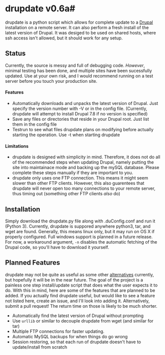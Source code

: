 # drupdate v0.6a#

drupdate is a python script which allows for complete update to a [Drupal](http://www.drupal.org) installation on a remote server.  It can also perform a fresh install of the latest version of Drupal.  It was desiged to be used on shared hosts, where ssh access isn't allowed, but it should work for any setup.

## Status ##

Currently, the source is messy and full of debugging code.  _However_, minimal testing has been done, and multiple sites have been sucessfully updated.  Use at your own risk, and I would recommend running on a test server before you touch your production site.

#### Features ####

+ Automatically downloads and unpacks the latest version of Drupal.  Just specify the version number with -V or in the config file.  (Currently, drupdate will attempt to install Drupal 7.8 if no version is specified)
+ Save any files or directories that reside in your Drupal root.  Just list them in the config file
+ Testrun to see what files drupdate plans on modifying before actually starting the operation.  Use -t when starting drupdate

#### Limitations ####

+ drupdate is designed with simplicity in mind.  Therefore, it does not do all of the recommended steps when updating Drupal, namely putting the site into maintainace mode and backing up the mySQL database.  Please complete these steps manually if they are important to you.
+ drupdate only uses one FTP connection.  This means it might seem slower than other FTP clients.  However, this also guarentees that drupdate will never open too many connections to your remote server, thus timing out (something other FTP clients _also_ do)

## Installation ##

Simply download the drupdate.py file along with .duConfig.conf and run it (Python 3).  Currently, drupdate is suppored anywhere python3, tar, and wget are found.  Generally, this means linux only, but it may run on OS X if properly configured.  Full windows support is planned in a future release.  For now, a workaround argument, `-n` disables the automatic fetching of the Drupal code, so you'll have to download it yourself.

## Planned Features ##

drupdate may not be quite as useful as some other [alternatives](http://drush.ws) currently, but hopefully it will be in the near future.  The goal of the project is a painless one step install/update script that does what the user expects it to do.  With this in mind, here are some of the features that are planned to be added.  If you actually find drupdate useful, but would like to see a feature not listed here, create an issue, and I'll look into adding it.  Alternatively, submit a pull request!  The return time on those is likely to be much shorter.

+ Automatically find the latest version of Drupal without prompting
+ Use `urllib` or similar to decouple drupdate from wget (and similar for tar)
+ Multiple FTP connections for faster updating.
+ Automatic MySQL backups for when things do go wrong
+ Session restoring, so that each run of drupdate doesn't have to update/install from scratch
